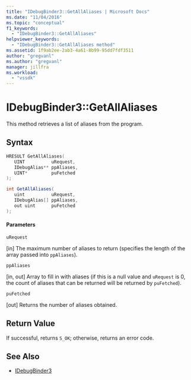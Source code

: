 ```yaml
---
title: "IDebugBinder3::GetAllAliases | Microsoft Docs"
ms.date: "11/04/2016"
ms.topic: "conceptual"
f1_keywords:
  - "IDebugBinder3::GetAllAliases"
helpviewer_keywords:
  - "IDebugBinder3::GetAllAliases method"
ms.assetid: 1f9ab2ee-2ab3-4a61-8b99-95dd7fdf3511
author: "gregvanl"
ms.author: "gregvanl"
manager: jillfra
ms.workload:
  - "vssdk"
---
```

# IDebugBinder3::GetAllAliases
This method retrieves a list of aliases from the program.

## Syntax

```cpp
HRESULT GetAllAliases(
   UINT          uRequest,
   IDebugAlias** ppAliases,
   UINT*         puFetched
);
```

```csharp
int GetAllAliases(
   uint          uRequest,
   IDebugAlias[] ppAliases,
   out uint      puFetched
);
```

#### Parameters
 `uRequest`

 [in] The maximum number of aliases to return (specifies the length of the array passed into `ppAliases`).

 `ppAliases`

 [in, out] Array to fill in with aliases (if this is a null value and `uRequest` is 0, the count of aliases that can be returned will be returned by `puFetched`).

 `puFetched`

 [out] Returns the number of aliases obtained.

## Return Value
 If successful, returns `S_OK`; otherwise, returns an error code.

## See Also
- [IDebugBinder3](../../../extensibility/debugger/reference/idebugbinder3.md)